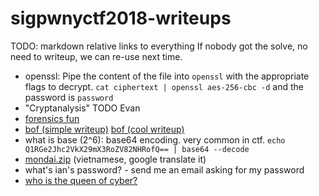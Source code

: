 # sigpwnyctf2018-writeups
TODO: markdown relative links to everything
If nobody got the solve, no need to writeup, we can re-use next time.
* openssl: Pipe the content of the file into `openssl` with the appropriate
flags to decrypt. `cat ciphertext | openssl aes-256-cbc -d` and the
password is `password`
* "Cryptanalysis" TODO Evan
* [forensics fun](forensics.md)
* [bof (simple writeup)][1] [bof (cool writeup)][2]
* what is base (2^6): base64 encoding. very common in ctf. `echo
 Q1RGe2Jhc2VkX29mX3RoZV82NHRofQ== | base64 --decode`
 * [mondai.zip][3] (vietnamese, google translate it)
 * what's ian's password? - send me an email asking for my password
 * [who is the queen of cyber?][4]


[1]: https://github.com/smholsen/pwnable.kr/tree/master/3-bof
[2]: https://github.com/USCGA/writeups/tree/master/pwnable.kr/bof
[3]: https://github.com/TryCTFAgain/CTF-Writeups/tree/master/2018/Tokyo%20Western%20CTF/%5BMisc%5D%20mondai.zip
[4]: https://twitter.com/SwiftOnSecurity/status/858092845886046209
